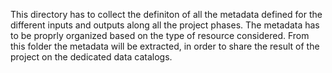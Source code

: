 This directory has to collect the definiton of all the metadata defined for the different inputs and outputs along all the project phases.
The metadata has to be proprly organized based on the type of resource considered.
From this folder the metadata will be extracted, in order to share the result of the project on the dedicated data catalogs.

